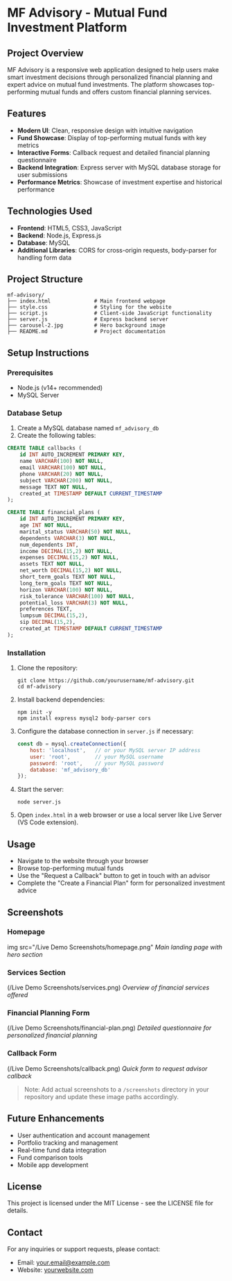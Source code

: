 # MF Advisory - Mutual Fund Investment Platform

## Project Overview
MF Advisory is a responsive web application designed to help users make smart investment decisions through personalized financial planning and expert advice on mutual fund investments. The platform showcases top-performing mutual funds and offers custom financial planning services.

## Features
- **Modern UI**: Clean, responsive design with intuitive navigation
- **Fund Showcase**: Display of top-performing mutual funds with key metrics
- **Interactive Forms**: Callback request and detailed financial planning questionnaire
- **Backend Integration**: Express server with MySQL database storage for user submissions
- **Performance Metrics**: Showcase of investment expertise and historical performance

## Technologies Used
- **Frontend**: HTML5, CSS3, JavaScript
- **Backend**: Node.js, Express.js
- **Database**: MySQL
- **Additional Libraries**: CORS for cross-origin requests, body-parser for handling form data

## Project Structure
```
mf-advisory/
├── index.html              # Main frontend webpage
├── style.css               # Styling for the website
├── script.js               # Client-side JavaScript functionality
├── server.js               # Express backend server
├── carousel-2.jpg          # Hero background image
├── README.md               # Project documentation
```

## Setup Instructions

### Prerequisites
- Node.js (v14+ recommended)
- MySQL Server

### Database Setup
1. Create a MySQL database named `mf_advisory_db`
2. Create the following tables:

```sql
CREATE TABLE callbacks (
    id INT AUTO_INCREMENT PRIMARY KEY,
    name VARCHAR(100) NOT NULL,
    email VARCHAR(100) NOT NULL,
    phone VARCHAR(20) NOT NULL,
    subject VARCHAR(200) NOT NULL,
    message TEXT NOT NULL,
    created_at TIMESTAMP DEFAULT CURRENT_TIMESTAMP
);

CREATE TABLE financial_plans (
    id INT AUTO_INCREMENT PRIMARY KEY,
    age INT NOT NULL,
    marital_status VARCHAR(50) NOT NULL,
    dependents VARCHAR(3) NOT NULL,
    num_dependents INT,
    income DECIMAL(15,2) NOT NULL,
    expenses DECIMAL(15,2) NOT NULL,
    assets TEXT NOT NULL,
    net_worth DECIMAL(15,2) NOT NULL,
    short_term_goals TEXT NOT NULL,
    long_term_goals TEXT NOT NULL,
    horizon VARCHAR(100) NOT NULL,
    risk_tolerance VARCHAR(100) NOT NULL,
    potential_loss VARCHAR(3) NOT NULL,
    preferences TEXT,
    lumpsum DECIMAL(15,2),
    sip DECIMAL(15,2),
    created_at TIMESTAMP DEFAULT CURRENT_TIMESTAMP
);
```

### Installation
1. Clone the repository:
   ```
   git clone https://github.com/yourusername/mf-advisory.git
   cd mf-advisory
   ```

2. Install backend dependencies:
   ```
   npm init -y
   npm install express mysql2 body-parser cors
   ```

3. Configure the database connection in `server.js` if necessary:
   ```javascript
   const db = mysql.createConnection({
       host: 'localhost',   // or your MySQL server IP address
       user: 'root',        // your MySQL username
       password: 'root',    // your MySQL password
       database: 'mf_advisory_db'
   });
   ```

4. Start the server:
   ```
   node server.js
   ```

5. Open `index.html` in a web browser or use a local server like Live Server (VS Code extension).

## Usage
- Navigate to the website through your browser
- Browse top-performing mutual funds
- Use the "Request a Callback" button to get in touch with an advisor
- Complete the "Create a Financial Plan" form for personalized investment advice

## Screenshots

### Homepage
img src="/Live Demo Screenshots/homepage.png"
*Main landing page with hero section*

### Services Section
(/Live Demo Screenshots/services.png)
*Overview of financial services offered*

### Financial Planning Form
(/Live Demo Screenshots/financial-plan.png)
*Detailed questionnaire for personalized financial planning*

### Callback Form
(/Live Demo Screenshots/callback.png)
*Quick form to request advisor callback*

> Note: Add actual screenshots to a `/screenshots` directory in your repository and update these image paths accordingly.

## Future Enhancements
- User authentication and account management
- Portfolio tracking and management
- Real-time fund data integration
- Fund comparison tools
- Mobile app development

## License
This project is licensed under the MIT License - see the LICENSE file for details.

## Contact
For any inquiries or support requests, please contact:
- Email: your.email@example.com
- Website: [yourwebsite.com](https://yourwebsite.com)
